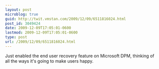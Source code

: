 ```yaml
---
layout: post
microblog: true
guid: http://twit.vmstan.com/2009/12/09/6511816024.html
post_id: 3049424
date: 2009-12-09T17:05:01-0600
lastmod: 2009-12-09T17:05:01-0600
type: post
url: /2009/12/09/6511816024.html
---
```

Just enabled the end user recovery feature on Microsoft DPM, thinking of all the ways it's going to make users happy.
